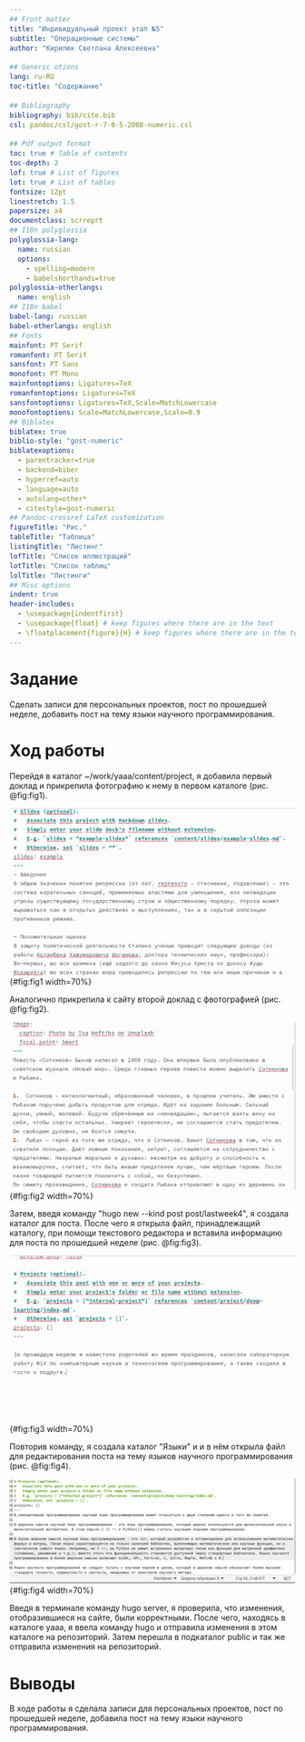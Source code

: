 ```yaml
---
## Front matter
title: "Индивидуальный проект этап №5"
subtitle: "Операционные системы"
author: "Кирилюк Светлана Алексеевна"

## Generic otions
lang: ru-RU
toc-title: "Содержание"

## Bibliography
bibliography: bib/cite.bib
csl: pandoc/csl/gost-r-7-0-5-2008-numeric.csl

## Pdf output format
toc: true # Table of contents
toc-depth: 2
lof: true # List of figures
lot: true # List of tables
fontsize: 12pt
linestretch: 1.5
papersize: a4
documentclass: scrreprt
## I18n polyglossia
polyglossia-lang:
  name: russian
  options:
	- spelling=modern
	- babelshorthands=true
polyglossia-otherlangs:
  name: english
## I18n babel
babel-lang: russian
babel-otherlangs: english
## Fonts
mainfont: PT Serif
romanfont: PT Serif
sansfont: PT Sans
monofont: PT Mono
mainfontoptions: Ligatures=TeX
romanfontoptions: Ligatures=TeX
sansfontoptions: Ligatures=TeX,Scale=MatchLowercase
monofontoptions: Scale=MatchLowercase,Scale=0.9
## Biblatex
biblatex: true
biblio-style: "gost-numeric"
biblatexoptions:
  - parentracker=true
  - backend=biber
  - hyperref=auto
  - language=auto
  - autolang=other*
  - citestyle=gost-numeric
## Pandoc-crossref LaTeX customization
figureTitle: "Рис."
tableTitle: "Таблица"
listingTitle: "Листинг"
lofTitle: "Список иллюстраций"
lotTitle: "Список таблиц"
lolTitle: "Листинги"
## Misc options
indent: true
header-includes:
  - \usepackage{indentfirst}
  - \usepackage{float} # keep figures where there are in the text
  - \floatplacement{figure}{H} # keep figures where there are in the text
---
```


# Задание

Сделать записи для персональных проектов, пост по прошедшей неделе, добавить пост на тему языки научного программирования.

# Ход работы

Перейдя в каталог ~/work/yaaa/content/project, я добавила первый доклад и прикрепила фотографию к нему в первом каталоге (рис. @fig:fig1).

![Добавление проекта №1](image/fig1.png){#fig:fig1 width=70%}

Аналогично прикрепила к сайту второй доклад с фвотографией (рис. @fig:fig2).

![Добавление проекта №2](image/fig2.png){#fig:fig2 width=70%}

Затем, введя команду "hugo new --kind post post/lastweek4", я создала каталог для поста. После чего я открыла файл, принадлежащий каталогу, при помощи текстового редактора и вставила информацию для поста по прошедшей неделе (рис. @fig:fig3). 

![Пост по прошедшей неделе](image/fig3.png){#fig:fig3 width=70%}

Повторив команду, я создала каталог "Языки" и и в нём открыла файл для редактирования поста на тему языков научного программирования (рис. @fig:fig4).

![Пост по языкам научного программирования](image/fig4.png){#fig:fig4 width=70%}

Введя в терминале команду hugo server, я проверила, что изменения, отобразившиеся на сайте, были корректными. После чего, находясь в каталоге yaaa, я ввела команду hugo и отправила изменения в этом каталоге на репозиторий. Затем перешла в подкаталог public и так же отправила изменения на репозиторий.

# Выводы

В ходе работы я сделала записи для персональных проектов, пост по прошедшей неделе, добавила пост на тему языки научного программирования.

